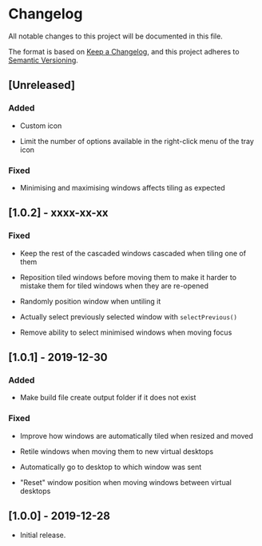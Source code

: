 # Changelog

All notable changes to this project will be documented in this file.

The format is based on [Keep a Changelog](https://keepachangelog.com/en/1.0.0/),
and this project adheres to [Semantic Versioning](https://semver.org/spec/v2.0.0.html).

## [Unreleased]

### Added

- Custom icon

- Limit the number of options available in the right-click menu of the tray icon

### Fixed

- Minimising and maximising windows affects tiling as expected


## [1.0.2] - xxxx-xx-xx

### Fixed

- Keep the rest of the cascaded windows cascaded when tiling one of them

- Reposition tiled windows before moving them to make it harder to mistake
  them for tiled windows when they are re-opened

- Randomly position window when untiling it

- Actually select previously selected window with `selectPrevious()`

- Remove ability to select minimised windows when moving focus

## [1.0.1] - 2019-12-30

### Added

- Make build file create output folder if it does not exist

### Fixed

- Improve how windows are automatically tiled when resized and moved

- Retile windows when moving them to new virtual desktops

- Automatically go to desktop to which window was sent

- "Reset" window position when moving windows between virtual desktops

## [1.0.0] - 2019-12-28

- Initial release.
